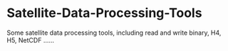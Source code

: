 # Satellite-Data-Processing-Tools
Some satellite data processing tools, including read and write binary, H4, H5, NetCDF ...... 
